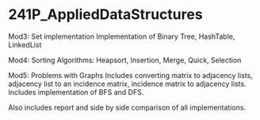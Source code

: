 # 241P_AppliedDataStructures
Mod3: Set implementation
Implementation of Binary Tree, HashTable, LinkedList

Mod4: Sorting
Algorithms: Heapsort, Insertion, Merge, Quick, Selection

Mod5: Problems with Graphs
Includes converting matrix to adjacency lists,
adjacency list to an incidence matrix,
incidence matrix to adjacency lists.
Includes implementation of BFS and DFS.

Also includes report and side by side comparison of all implementations.




